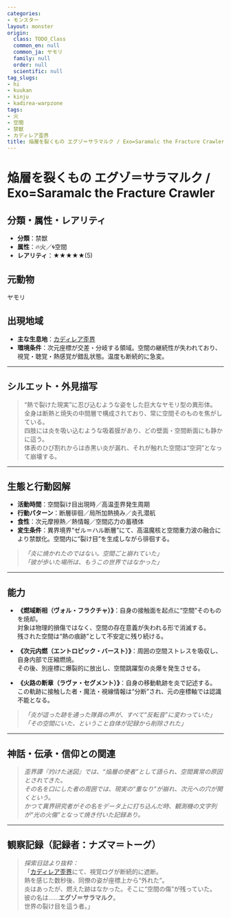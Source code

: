```yaml
---
categories:
- モンスター
layout: monster
origin:
  class: TODO_Class
  common_en: null
  common_ja: ヤモリ
  family: null
  order: null
  scientific: null
tag_slugs:
- hi
- kuukan
- kinju
- kadirea-warpzone
tags:
- 火
- 空間
- 禁獣
- カディレア歪界
title: 焔層を裂くもの エグゾ＝サラマルク / Exo=Saramalc the Fracture Crawler
---
```


# 焔層を裂くもの エグゾ＝サラマルク / Exo=Saramalc the Fracture Crawler

## 分類・属性・レアリティ
* **分類**：禁獣  
* **属性**：🔥火／🌀空間  
* **レアリティ**：★★★★★(5)

## 元動物
ヤモリ

## 出現地域
* **主な生息地**：[カディレア歪界](../place/kadirea_warpzone.md)  
* **環境条件**：次元座標が交差・分岐する領域。空間の継続性が失われており、視覚・聴覚・熱感覚が錯乱状態。温度も断続的に急変。

---

## シルエット・外見描写
> “熱で裂けた現実”に忍び込むような姿をした巨大なヤモリ型の異形体。  
> 全身は断熱と焼失の中間層で構成されており、常に空間そのものを焦がしている。  
> 四肢には炎を吸い込むような吸着膜があり、どの壁面・空間断面にも静かに這う。  
> 体表のひび割れからは赤黒い炎が漏れ、それが触れた空間は“空洞”となって崩壊する。

---

## 生態と行動図解
* **活動時間**：空間裂け目出現時／高温歪界発生周期  
* **行動パターン**：断層徘徊／局所加熱撓み／炎孔潜航  
* **食性**：次元摩擦熱／熱情報／空間応力の蓄積体  
* **変生条件**：異界境界“ゼル＝ハル断層”にて、高温魔核と空間重力波の融合により禁獣化。空間内に“裂け目”を生成しながら徘徊する。

> *「炎に焼かれたのではない。空間ごと崩れていた」*  
> *「彼が歩いた場所は、もうこの世界ではなかった」*

---

## 能力
* **《燃域断相（ヴォル・フラクチャ）》**：自身の接触面を起点に“空間”そのものを焼却。  
対象は物理的損傷ではなく、空間の存在意義が失われる形で消滅する。  
残された空間は“熱の痕跡”として不安定に残り続ける。

* **《次元内燃（エントロピック・バースト）》**：周囲の空間ストレスを吸収し、自身内部で圧縮燃焼。  
その後、別座標に爆裂的に放出し、空間跳躍型の炎爆を発生させる。

* **《火路の断章（ラヴァ・セグメント）》**：自身の移動軌跡を炎で記述する。  
この軌跡に接触した者・魔法・視線情報は“分断”され、元の座標軸では認識不能となる。

> *「炎が這った跡を通った隊員の声が、すべて“反転音”に変わっていた」*  
> *「その空間にいた、ということ自体が記録から削除された」*

---

## 神話・伝承・信仰との関連
> *歪界譚『灼けた迷図』では、“焔層の使者”として語られ、空間異常の原因とされてきた。  
その名を口にした者の周囲では、現実の“重なり”が崩れ、次元への穴が開くという。*  
> *かつて異界研究者がその名をデータ上に打ち込んだ時、観測機の文字列が“光の火傷”となって焼き付いた記録あり。*

---

## 観察記録（記録者：ナズマ＝トーグ）

> *探索日誌より抜粋：*  
> 「[カディレア歪界](../place/kadirea_warpzone.md)にて、視覚ログが断続的に遮断。  
> 熱を感じた数秒後、同僚の姿が座標上から“外れた”。  
> 炎はあったが、燃えた跡はなかった。そこに“空間の傷”が残っていた。  
> 彼の名は……**エグゾ＝サラマルク**。  
> 世界の裂け目を這う者。」